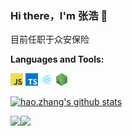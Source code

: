 ### Hi there，I'm 张浩 👋

目前任职于众安保险

**Languages and Tools:**  

<code><img height="20" src="https://raw.githubusercontent.com/github/explore/80688e429a7d4ef2fca1e82350fe8e3517d3494d/topics/javascript/javascript.png"></code>
<code><img height="20" src="https://raw.githubusercontent.com/github/explore/80688e429a7d4ef2fca1e82350fe8e3517d3494d/topics/typescript/typescript.png"></code>
<code><img height="20" src="https://raw.githubusercontent.com/github/explore/80688e429a7d4ef2fca1e82350fe8e3517d3494d/topics/react/react.png"></code>
<code><img height="20" src="https://raw.githubusercontent.com/github/explore/80688e429a7d4ef2fca1e82350fe8e3517d3494d/topics/nodejs/nodejs.png"></code>

[![hao.zhang's github stats](https://github-readme-stats.vercel.app/api?username=zhanghao-zhoushan)](https://github.com/anuraghazra/github-readme-stats)

<a href="https://github.com/zhanghao-zhoushan/bing-collect">
  <img align="left" src="https://github-readme-stats.anuraghazra1.vercel.app/api/pin/?username=zhanghao-zhoushan&repo=bing-collect" />
</a>

<a href="https://github.com/zhanghao-zhoushan/create-project-template">
  <img align="left" src="https://github-readme-stats.anuraghazra1.vercel.app/api/pin/?username=zhanghao-zhoushan&repo=create-project-template" />
</a>
